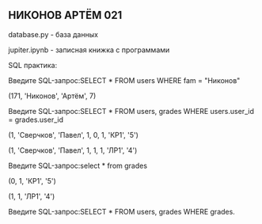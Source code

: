 ## НИКОНОВ АРТЁМ 021

database.py - база данных

jupiter.ipynb - записная книжка с программами

SQL практика:

Введите SQL-запрос:SELECT * FROM users WHERE fam = "Никонов"

(171, 'Никонов', 'Артём', 7)


Введите SQL-запрос:SELECT * FROM users, grades WHERE users.user_id = grades.user_id

(1, 'Сверчков', 'Павел', 1, 0, 1, 'КР1', '5')

(1, 'Сверчков', 'Павел', 1, 1, 1, 'ЛР1', '4')


Введите SQL-запрос:select * from grades

(0, 1, 'КР1', '5')

(1, 1, 'ЛР1', '4')

Введите SQL-запрос:SELECT * FROM users, grades WHERE grades.
